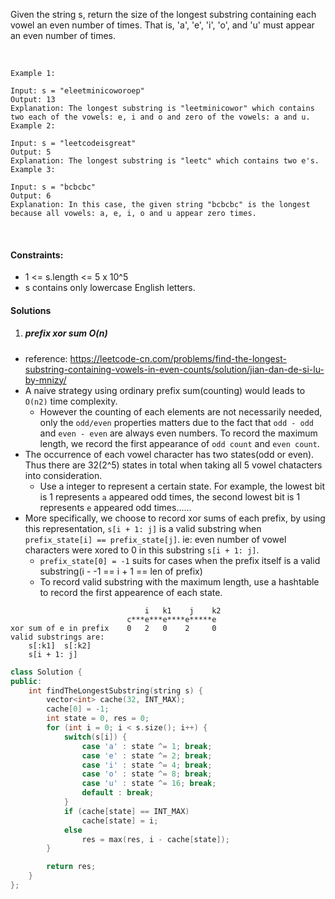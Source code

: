 Given the string s, return the size of the longest substring containing each vowel an even number of times. That is, 'a', 'e', 'i', 'o', and 'u' must appear an even number of times.

 

```
Example 1:

Input: s = "eleetminicoworoep"
Output: 13
Explanation: The longest substring is "leetminicowor" which contains two each of the vowels: e, i and o and zero of the vowels: a and u.
Example 2:

Input: s = "leetcodeisgreat"
Output: 5
Explanation: The longest substring is "leetc" which contains two e's.
Example 3:

Input: s = "bcbcbc"
Output: 6
Explanation: In this case, the given string "bcbcbc" is the longest because all vowels: a, e, i, o and u appear zero times.
```
 

#### Constraints:

- 1 <= s.length <= 5 x 10^5
- s contains only lowercase English letters.


#### Solutions


1. ##### prefix xor sum O(n)

- reference: https://leetcode-cn.com/problems/find-the-longest-substring-containing-vowels-in-even-counts/solution/jian-dan-de-si-lu-by-mnizy/
- A naive strategy using ordinary prefix sum(counting) would leads to `O(n2)` time complexity.
    - However the counting of each elements are not necessarily needed, only the `odd/even` properties matters due to the fact that `odd - odd` and `even - even` are always even numbers. To record the maximum length, we record the first appearance of `odd count` and `even count`.    
- The occurrence of each vowel character has two states(odd or even). Thus there are 32(2^5) states in total when taking all 5 vowel chatacters into consideration.
    - Use a integer to represent a certain state. For example, the lowest bit is 1 represents `a` appeared odd times, the second lowest bit is 1 represents `e` appeared odd times......
- More specifically, we choose to record xor sums of each prefix, by using this representation, `s[i + 1: j]` is a valid substring when `prefix_state[i] == prefix_state[j]`. ie: even number of vowel characters were xored to 0 in this substring `s[i + 1: j]`.
    - `prefix_state[0] = -1` suits for cases when the prefix itself is a valid substring(i - -1 == i + 1 == len of prefix)
    - To record valid substring with the maximum length, use a hashtable to record the first appearence of each state.

```
                              i   k1    j    k2
                          c***e***e****e*****e
xor sum of e in prefix    0   2   0    2     0
valid substrings are:
    s[:k1]  s[:k2]
    s[i + 1: j]
```

```cpp
class Solution {
public:
    int findTheLongestSubstring(string s) {
        vector<int> cache(32, INT_MAX);
        cache[0] = -1;
        int state = 0, res = 0;
        for (int i = 0; i < s.size(); i++) {
            switch(s[i]) {
                case 'a' : state ^= 1; break;
                case 'e' : state ^= 2; break;
                case 'i' : state ^= 4; break;
                case 'o' : state ^= 8; break;
                case 'u' : state ^= 16; break;
                default : break;
            }
            if (cache[state] == INT_MAX)
                cache[state] = i;
            else
                res = max(res, i - cache[state]);
        }

        return res;
    }
};
```